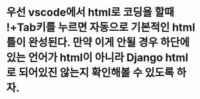 # 우선 vscode에서 html로 코딩을 할때 !+Tab키를 누르면 자동으로 기본적인 html틀이 완성된다. 만약 이게 안될 경우 하단에 있는 언어가 html이 아니라 Django html로 되어있진 않는지 확인해볼 수 있도록 하자.